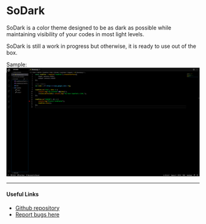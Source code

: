 SoDark
======

SoDark is a color theme designed to be as dark as possible while maintaining visibility of your codes in most light levels.

SoDark is still a work in progress but otherwise, it is ready to use out of the box.

Sample:
![sample](./image/sample.png)

----------
#### Useful Links

* [Github repository](https://github.com/NickGenghar/SoDark)
* [Report bugs here](https://github.com/NickGenghar/SoDark/issues)